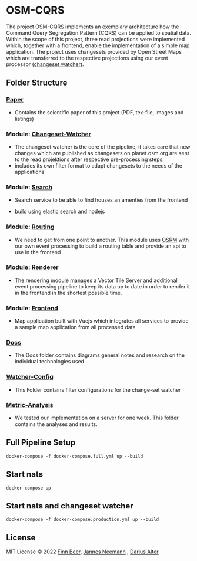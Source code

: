# OSM-CQRS

The project OSM-CQRS implements an exemplary architecture how the Command Query Segregation Pattern (CQRS) can be
applied to spatial data. Within the scope of this project, three read projections were implemented which, together with
a frontend, enable the implementation of a simple map application. The project uses changesets provided by Open Street
Maps which are transferred to the respective projections using our event
processor ([changeset watcher](./changeset-watcher/)).

## Folder Structure

### [Paper](./paper/)

- Contains the scientific paper of this project (PDF, tex-file, images and listings)

### Module: [Changeset-Watcher](./changeset-watcher/)

- The changeset watcher is the core of the pipeline, it takes care that new changes which are published as changesets on
  planet.osm.org are sent to the read projektions after respective pre-processing steps.
- includes its own filter format to adapt changesets to the needs of the applications

### Module: [Search](./search/)

- Search service to be able to find houses an amenties from the frontend

- build using elastic search and nodejs

### Module: [Routing](./routing/)

- We need to get from one point to another. This module uses [OSRM](http://project-osrm.org/) with our own event
  processing to build a routing table and provide an api to use in the frontend

### Module: [Renderer](./renderer/)

- The rendering module manages a Vector Tile Server and additional event processing pipeline to keep its data up to date
  in order to render it in the frontend in the shortest possible time.

### Module: [Frontend](./frontend/)

- Map application built with Vuejs which integrates all services to provide a sample map application from all processed
  data

### [Docs](./docs/)

- The Docs folder contains diagrams general notes and research on the individual technologies used.

### [Watcher-Config](./watcher-config/)

- This Folder contains filter configurations for the change-set watcher

### [Metric-Analysis](./metric-analysis)

- We tested our implementation on a server for one week. This folder contains the analyses and results.

## Full Pipeline Setup

```vim
docker-compose -f docker-compose.full.yml up --build
```

## Start nats

```vim
docker-compose up
```

## Start nats and changeset watcher

```vim
docker-compose -f docker-compose.production.yml up --build
```

## License

MIT License © 2022 [Finn Beer](https://github.com/noxz-dev), [Jannes Neemann](https://github.com/JamesNeumann)
, [Darius Alter](https://github.com/herralter) 